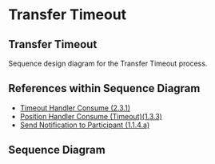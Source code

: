 # Transfer Timeout

## Transfer Timeout

Sequence design diagram for the Transfer Timeout process.

## References within Sequence Diagram

* [Timeout Handler Consume \(2.3.1\)](2.3.1-timeout-handler-consume.md)
* [Position Handler Consume \(Timeout\)\(1.3.3\)](../reject-abort/1.3.3-abort-position-handler-consume.md)
* [Send Notification to Participant \(1.1.4.a\)](../../central-bulk-transfers/notifications/1.1.4.a-send-notification-to-participant.md)

## Sequence Diagram

